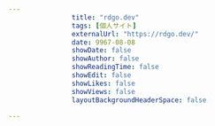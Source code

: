 ---
                title: "rdgo.dev"
                tags: [個人サイト]
                externalUrl: "https://rdgo.dev/"
                date: 9967-08-08
                showDate: false
                showAuthor: false
                showReadingTime: false
                showEdit: false
                showLikes: false
                showViews: false
                layoutBackgroundHeaderSpace: false
                ---

